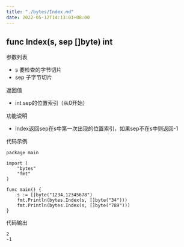 ```yaml
---
title: "./bytes/Index.md"
date: 2022-05-12T14:13:01+08:00
---
```

## func Index(s, sep []byte) int

参数列表

- s 要检查的字节切片
- sep 子字节切片

返回值

- int sep的位置索引（从0开始）

功能说明

- Index返回sep在s中第一次出现的位置索引，如果sep不在s中则返回-1

代码示例

	package main

	import (
		"bytes"
		"fmt"
	)

	func main() {
		s := []byte("1234,12345678")
		fmt.Println(bytes.Index(s, []byte("34")))
		fmt.Println(bytes.Index(s, []byte("789")))
	}

代码输出

	2
	-1
